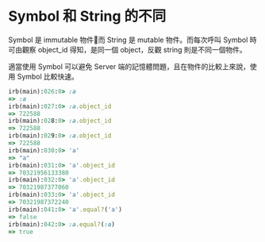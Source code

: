 # Symbol 和 String 的不同

Symbol 是 immutable 物件而 String 是 mutable 物件。而每次呼叫 Symbol 時可由觀察 object_id 得知，是同一個 object，反觀 string 則是不同一個物件。

適當使用 Symbol 可以避免 Server 端的記憶體問題，且在物件的比較上來說，使用 Symbol 比較快速。
```ruby
irb(main):026:0> :a
=> :a
irb(main):027:0> :a.object_id
=> 722588
irb(main):028:0> :a.object_id
=> 722588
irb(main):029:0> :a.object_id
=> 722588
irb(main):030:0> 'a'
=> "a"
irb(main):031:0> 'a'.object_id
=> 70321956133380
irb(main):032:0> 'a'.object_id
=> 70321987377060
irb(main):033:0> 'a'.object_id
=> 70321987372240
irb(main):041:0> 'a'.equal?('a')
=> false
irb(main):042:0> :a.equal?(:a)
=> true
```